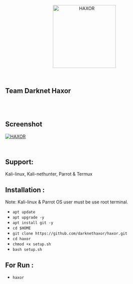 <p align="center"> <a href="#"><img title="HAXOR" src="https://1.bp.blogspot.com/-ui9y_7kjZQQ/X65oQ5mMZ4I/AAAAAAAAADA/E7NzB1nhbpQn1J1mNGOX3Zx8WtJSrP5AwCLcBGAsYHQ/s320/20201113_170028.png" height="200" width="200"> </a></p><br><p align="center"><h2>Team Darknet Haxor</h2></p> <br><br>

## Screenshot

<p> <a href="#"><img title="HAXOR" src="https://raw.githubusercontent.com/darknethaxor/picture/main/Screenshot_20210110-131739-picsay.png">
</a> 
</p> 
<br> 

## Support:

Kali-linux, Kali-nethunter, Parrot & Termux
<br>
## Installation :
 
Note: Kali-linux & Parrot OS user must be use root terminal.
 
* `apt update` 
* `apt upgrade -y` 
* `apt install git -y`
* `cd $HOME`
* `git clone https://github.com/darknethaxor/haxor.git` 
* `cd haxor` 
* `chmod +x setup.sh` 
* `bash setup.sh` 

## For Run : 
* `haxor`
